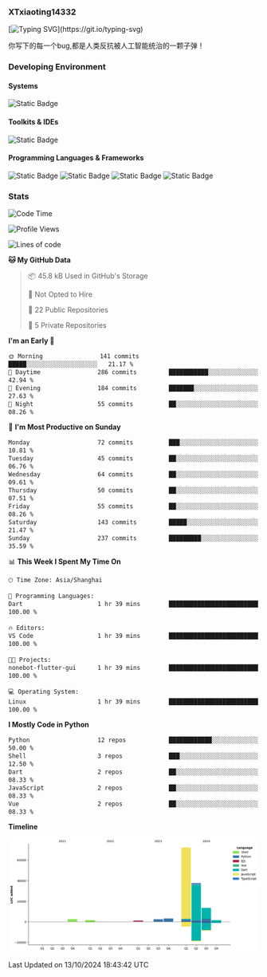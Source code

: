 ### XTxiaoting14332

[![Typing SVG](https://readme-typing-svg.herokuapp.com?font=JetBrians+Mono&pause=1000&random=false&width=435&lines=Hello+World!)](https://git.io/typing-svg)

你写下的每一个bug,都是人类反抗被人工智能统治的一颗子弹！

### Developing Environment

#### Systems

![Static Badge](https://img.shields.io/badge/Ubuntu-%20?style=flat-square&logo=ubuntu&logoColor=white&color=E34F26)

#### Toolkits & IDEs

![Static Badge](https://img.shields.io/badge/Visual%20Studio%20Code-%20?style=flat-square&logo=visualstudiocode&logoColor=white&color=blue)

#### Programming Languages & Frameworks

![Static Badge](https://img.shields.io/badge/Dart-%20?style=flat-square&logo=dart&logoColor=white&color=0175C2)
![Static Badge](https://img.shields.io/badge/Flutter-%20?style=flat-square&logo=flutter&logoColor=white&color=02569B)
![Static Badge](https://img.shields.io/badge/Python-%20?style=flat-square&logo=python&logoColor=white&color=E7A781)
![Static Badge](https://img.shields.io/badge/Bash%20Shell-%20?style=flat-square&logo=shell&logoColor=white&color=49D868)

### Stats

<!--START_SECTION:waka-->
![Code Time](http://img.shields.io/badge/Code%20Time-139%20hrs%2045%20mins-blue)

![Profile Views](http://img.shields.io/badge/Profile%20Views-0-blue)

![Lines of code](https://img.shields.io/badge/From%20Hello%20World%20I%27ve%20Written-135.3%20thousand%20lines%20of%20code-blue)

**🐱 My GitHub Data** 

> 📦 45.8 kB Used in GitHub's Storage 
 > 
> 🚫 Not Opted to Hire
 > 
> 📜 22 Public Repositories 
 > 
> 🔑 5 Private Repositories 
 > 
**I'm an Early 🐤** 

```text
🌞 Morning                141 commits         █████░░░░░░░░░░░░░░░░░░░░   21.17 % 
🌆 Daytime                286 commits         ███████████░░░░░░░░░░░░░░   42.94 % 
🌃 Evening                184 commits         ███████░░░░░░░░░░░░░░░░░░   27.63 % 
🌙 Night                  55 commits          ██░░░░░░░░░░░░░░░░░░░░░░░   08.26 % 
```
📅 **I'm Most Productive on Sunday** 

```text
Monday                   72 commits          ███░░░░░░░░░░░░░░░░░░░░░░   10.81 % 
Tuesday                  45 commits          ██░░░░░░░░░░░░░░░░░░░░░░░   06.76 % 
Wednesday                64 commits          ██░░░░░░░░░░░░░░░░░░░░░░░   09.61 % 
Thursday                 50 commits          ██░░░░░░░░░░░░░░░░░░░░░░░   07.51 % 
Friday                   55 commits          ██░░░░░░░░░░░░░░░░░░░░░░░   08.26 % 
Saturday                 143 commits         █████░░░░░░░░░░░░░░░░░░░░   21.47 % 
Sunday                   237 commits         █████████░░░░░░░░░░░░░░░░   35.59 % 
```


📊 **This Week I Spent My Time On** 

```text
🕑︎ Time Zone: Asia/Shanghai

💬 Programming Languages: 
Dart                     1 hr 39 mins        █████████████████████████   100.00 % 

🔥 Editors: 
VS Code                  1 hr 39 mins        █████████████████████████   100.00 % 

🐱‍💻 Projects: 
nonebot-flutter-gui      1 hr 39 mins        █████████████████████████   100.00 % 

💻 Operating System: 
Linux                    1 hr 39 mins        █████████████████████████   100.00 % 
```

**I Mostly Code in Python** 

```text
Python                   12 repos            ████████████░░░░░░░░░░░░░   50.00 % 
Shell                    3 repos             ███░░░░░░░░░░░░░░░░░░░░░░   12.50 % 
Dart                     2 repos             ██░░░░░░░░░░░░░░░░░░░░░░░   08.33 % 
JavaScript               2 repos             ██░░░░░░░░░░░░░░░░░░░░░░░   08.33 % 
Vue                      2 repos             ██░░░░░░░░░░░░░░░░░░░░░░░   08.33 % 
```



**Timeline**

![Lines of Code chart](https://raw.githubusercontent.com/XTxiaoting14332/XTxiaoting14332/main/assets/bar_graph.png)


 Last Updated on 13/10/2024 18:43:42 UTC
<!--END_SECTION:waka-->
